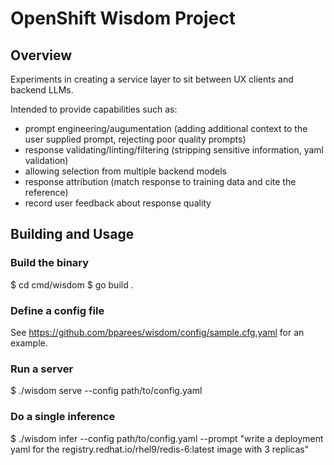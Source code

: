 # OpenShift Wisdom Project

## Overview
Experiments in creating a service layer to sit between UX clients and backend LLMs.  

Intended to provide capabilities such as:
  * prompt engineering/augumentation (adding additional context to the user supplied prompt, rejecting poor quality prompts)
  * response validating/linting/filtering (stripping sensitive information, yaml validation)
  * allowing selection from multiple backend models
  * response attribution (match response to training data and cite the reference)
  * record user feedback about response quality

## Building and Usage

### Build the binary
$ cd cmd/wisdom
$ go build .

### Define a config file
See https://github.com/bparees/wisdom/config/sample.cfg.yaml for an example.

### Run a server
$ ./wisdom serve --config path/to/config.yaml

### Do a single inference
$ ./wisdom infer --config path/to/config.yaml --prompt "write a deployment yaml for the registry.redhat.io/rhel9/redis-6:latest image with 3 replicas"